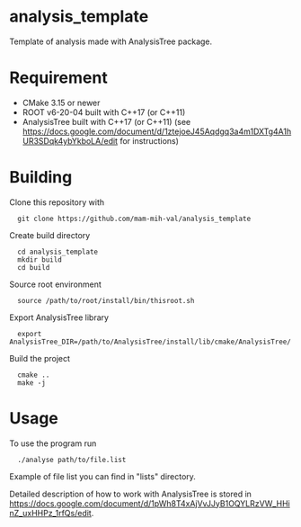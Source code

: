 # analysis_template
Template of analysis made with AnalysisTree package.

# Requirement

* CMake 3.15 or newer
* ROOT v6-20-04 built with C++17 (or C++11)
* AnalysisTree built with C++17 (or C++11) (see https://docs.google.com/document/d/1ztejoeJ45Aqdgq3a4m1DXTg4A1hUR3SDqk4ybYkboLA/edit for instructions)

# Building

Clone this repository with
```
  git clone https://github.com/mam-mih-val/analysis_template
```
Create build directory
```
  cd analysis_template
  mkdir build
  cd build
```
Source root environment
```
  source /path/to/root/install/bin/thisroot.sh
``` 
Export AnalysisTree library
```
  export AnalysisTree_DIR=/path/to/AnalysisTree/install/lib/cmake/AnalysisTree/
```
Build the project
```
  cmake ..
  make -j
```

# Usage
To use the program run
```
  ./analyse path/to/file.list
```
Example of file list you can find in "lists" directory.

Detailed description of how to work with AnalysisTree is stored in https://docs.google.com/document/d/1pWh8T4xAjVvJJyB1OQYLRzVW_HHinZ_uxHHPz_1rfQs/edit.
